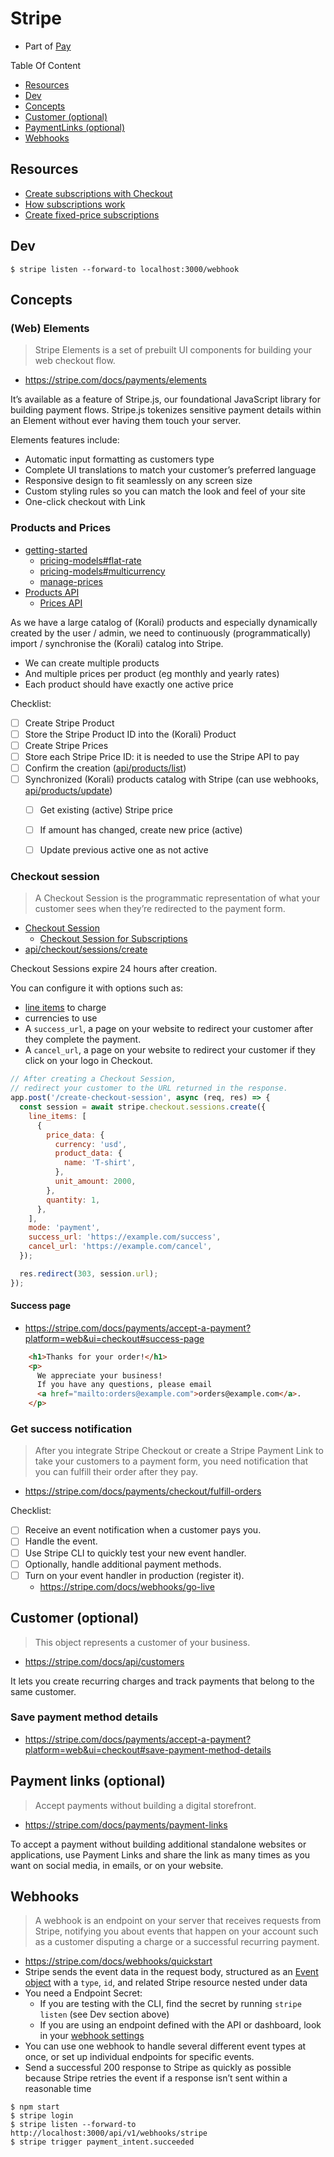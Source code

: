 # Stripe

- Part of [Pay](../README.md)

Table Of Content
- [Resources](#resources)
- [Dev](#dev)
- [Concepts](#concepts)
- [Customer (optional)](#customer-optional)
- [PaymentLinks (optional)](#payment-links-optional)
- [Webhooks](#wbebhooks)

## Resources

- [Create subscriptions with Checkout](https://stripe.com/docs/billing/subscriptions/checkout)
- [How subscriptions work](https://stripe.com/docs/billing/subscriptions/overview)
- [Create fixed-price subscriptions](https://stripe.com/docs/billing/subscriptions/fixed-price)

## Dev
```shell
$ stripe listen --forward-to localhost:3000/webhook
```

## Concepts

### (Web) Elements

> Stripe Elements is a set of prebuilt UI components for building your web checkout flow.
- https://stripe.com/docs/payments/elements

It’s available as a feature of Stripe.js, our foundational JavaScript library
for building payment flows. Stripe.js tokenizes sensitive payment details
within an Element without ever having them touch your server.

Elements features include:
- Automatic input formatting as customers type
- Complete UI translations to match your customer’s preferred language
- Responsive design to fit seamlessly on any screen size
- Custom styling rules so you can match the look and feel of your site
- One-click checkout with Link


### Products and Prices

- [getting-started](https://stripe.com/docs/products-prices/getting-started)
    - [pricing-models#flat-rate](https://stripe.com/docs/products-prices/pricing-models#flat-rate)
    - [pricing-models#multicurrency](https://stripe.com/docs/products-prices/pricing-models#multicurrency)
    - [manage-prices](https://stripe.com/docs/products-prices/manage-prices)
- [Products API](https://stripe.com/docs/api/products)
    - [Prices API](https://stripe.com/docs/api/prices)

As we have a large catalog of (Korali) products and especially dynamically created
by the user / admin, we need to continuously (programmatically) import / synchronise
the (Korali) catalog into Stripe.
- We can create multiple products
- And multiple prices per product (eg monthly and yearly rates)
- Each product should have exactly one active price

Checklist:
- [ ] Create Stripe Product
- [ ] Store the Stripe Product ID into the (Korali) Product
- [ ] Create Stripe Prices
- [ ] Store each Stripe Price ID: it is needed to use the Stripe API to pay
- [ ] Confirm the creation ([api/products/list](https://stripe.com/docs/api/products/list))
- [ ] Synchronized (Korali) products catalog with Stripe (can use webhooks, [api/products/update](https://stripe.com/docs/api/products/update))
    - [ ] Get existing (active) Stripe price
    - [ ] If amount has changed, create new price (active)
    - [ ] Update previous active one as not active


### Checkout session
> A Checkout Session is the programmatic representation of what your customer sees
> when they’re redirected to the payment form.
- [Checkout Session](https://stripe.com/docs/payments/accept-a-payment?platform=web&ui=checkout#redirect-customers)
    - [Checkout Session for Subscriptions](https://stripe.com/docs/billing/subscriptions/build-subscriptions?ui=checkout#create-session)
- [api/checkout/sessions/create](https://stripe.com/docs/api/checkout/sessions/create)

Checkout Sessions expire 24 hours after creation.

You can configure it with options such as:
- [line items](https://stripe.com/docs/api/checkout/sessions/create#create_checkout_session-line_items) to charge
- currencies to use
- A `success_url`, a page on your website to redirect your customer after they complete the payment.
- A `cancel_url`, a page on your website to redirect your customer if they click on your logo in Checkout.

```javascript
// After creating a Checkout Session, 
// redirect your customer to the URL returned in the response.
app.post('/create-checkout-session', async (req, res) => {
  const session = await stripe.checkout.sessions.create({
    line_items: [
      {
        price_data: {
          currency: 'usd',
          product_data: {
            name: 'T-shirt',
          },
          unit_amount: 2000,
        },
        quantity: 1,
      },
    ],
    mode: 'payment',
    success_url: 'https://example.com/success',
    cancel_url: 'https://example.com/cancel',
  });

  res.redirect(303, session.url);
});
```

#### Success page
- https://stripe.com/docs/payments/accept-a-payment?platform=web&ui=checkout#success-page
```html
    <h1>Thanks for your order!</h1>
    <p>
      We appreciate your business!
      If you have any questions, please email
      <a href="mailto:orders@example.com">orders@example.com</a>.
    </p>
```


### Get success notification
> After you integrate Stripe Checkout or create a Stripe Payment Link to take your
> customers to a payment form, you need notification that you can fulfill their
> order after they pay.
- https://stripe.com/docs/payments/checkout/fulfill-orders

Checklist:
- [ ] Receive an event notification when a customer pays you.
- [ ] Handle the event.
- [ ] Use Stripe CLI to quickly test your new event handler.
- [ ] Optionally, handle additional payment methods.
- [ ] Turn on your event handler in production (register it).
    - https://stripe.com/docs/webhooks/go-live


## Customer (optional)
> This object represents a customer of your business.
- https://stripe.com/docs/api/customers

It lets you create recurring charges and track payments that belong to the same customer.

### Save payment method details
- https://stripe.com/docs/payments/accept-a-payment?platform=web&ui=checkout#save-payment-method-details


## Payment links (optional)
> Accept payments without building a digital storefront.
- https://stripe.com/docs/payments/payment-links

To accept a payment without building additional standalone websites or applications,
use Payment Links and share the link as many times as you want on social media,
in emails, or on your website.



## Webhooks
> A webhook is an endpoint on your server that receives requests from Stripe, 
> notifying you about events that happen on your account such as a customer 
> disputing a charge or a successful recurring payment.
- https://stripe.com/docs/webhooks/quickstart
- Stripe sends the event data in the request body, structured as an [Event object](https://stripe.com/docs/api/events) with a `type`, `id`, and related Stripe resource nested under data
- You need a Endpoint Secret:
   - If you are testing with the CLI, find the secret by running `stripe listen` (see Dev section above)
   - If you are using an endpoint defined with the API or dashboard, look in your [webhook settings](https://dashboard.stripe.com/webhooks)
- You can use one webhook to handle several different event types at once, or set up individual endpoints for specific events.
- Send a successful 200 response to Stripe as quickly as possible because Stripe retries the event if a response isn’t sent within a reasonable time

```shell
$ npm start
$ stripe login
$ stripe listen --forward-to http://localhost:3000/api/v1/webhooks/stripe
$ stripe trigger payment_intent.succeeded
```
